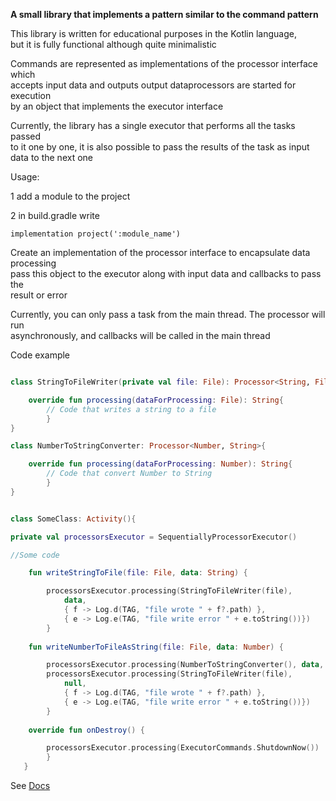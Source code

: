 **A small library that implements a pattern similar to the command pattern**

This library is written for educational purposes in the Kotlin language,  
but it is fully functional although quite minimalistic


Commands are represented as implementations of the processor interface which  
accepts input data and outputs output dataprocessors are started for execution  
by an object that implements the executor interface

Currently, the library has a single executor that performs all the tasks passed  
to it one by one, it is also possible to pass the results of the task as input  
data to the next one

Usage:

1 add a module to the project

2 in build.gradle write
```
implementation project(':module_name')
```
Create an implementation of the processor interface to encapsulate data processing  
pass this object to the executor along with input data and callbacks to pass the  
result or error

Currently, you can only pass a task from the main thread. The processor will run  
asynchronously, and callbacks will be called in the main thread

Code example
```kotlin

class StringToFileWriter(private val file: File): Processor<String, File>{

    override fun processing(dataForProcessing: File): String{
        // Code that writes a string to a file
        }
}

class NumberToStringConverter: Processor<Number, String>{

    override fun processing(dataForProcessing: Number): String{
        // Code that convert Number to String
        }
}


class SomeClass: Activity(){

private val processorsExecutor = SequentiallyProcessorExecutor()

//Some code

    fun writeStringToFile(file: File, data: String) {

        processorsExecutor.processing(StringToFileWriter(file),
            data,
            { f -> Log.d(TAG, "file wrote " + f?.path) },
            { e -> Log.e(TAG, "file write error " + e.toString())})
        }
    
    fun writeNumberToFileAsString(file: File, data: Number) {

        processorsExecutor.processing(NumberToStringConverter(), data, DELIVER_.TO_NEXT)
        processorsExecutor.processing(StringToFileWriter(file),
            null,
            { f -> Log.d(TAG, "file wrote " + f?.path) },
            { e -> Log.e(TAG, "file write error " + e.toString())})
        }
    
    override fun onDestroy() {

        processorsExecutor.processing(ExecutorCommands.ShutdownNow())
        }
   } 
```
See [Docs](https://dmitrystarkin.github.io/processor_lib/)